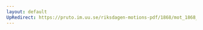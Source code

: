 ```yaml
---
layout: default
UpRedirect: https://pruto.im.uu.se/riksdagen-motions-pdf/1868/mot_1868__ak__267/mot_1868__ak__267-005.pdf
---
```

